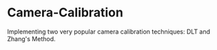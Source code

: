 # Camera-Calibration
Implementing two very popular camera calibration techniques: DLT and Zhang's Method. 
